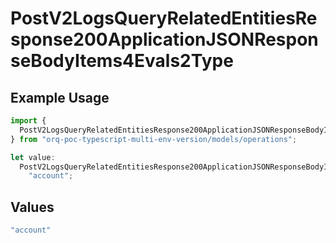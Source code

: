 # PostV2LogsQueryRelatedEntitiesResponse200ApplicationJSONResponseBodyItems4Evals2Type

## Example Usage

```typescript
import {
  PostV2LogsQueryRelatedEntitiesResponse200ApplicationJSONResponseBodyItems4Evals2Type,
} from "orq-poc-typescript-multi-env-version/models/operations";

let value:
  PostV2LogsQueryRelatedEntitiesResponse200ApplicationJSONResponseBodyItems4Evals2Type =
    "account";
```

## Values

```typescript
"account"
```